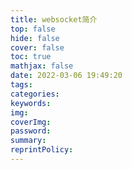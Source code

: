 ```yaml
---
title: websocket简介
top: false
hide: false
cover: false
toc: true
mathjax: false
date: 2022-03-06 19:49:20
tags:
categories:
keywords:
img:
coverImg:
password:
summary:
reprintPolicy:
---
```


